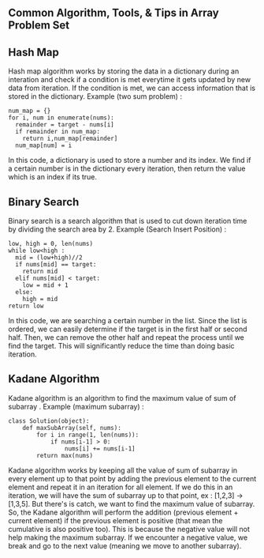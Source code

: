 ## Common Algorithm, Tools, & Tips in Array Problem Set

## Hash Map
Hash map algorithm works by storing the data in a dictionary during an interation and check if a condition is met everytime it gets updated by new data from iteration.
If the condition is met, we can access information that is stored in the dictionary.
Example (two sum problem) :

```
num_map = {}
for i, num in enumerate(nums):
  remainder = target - nums[i]
  if remainder in num_map:
    return i,num_map[remainder]
  num_map[num] = i
```

In this code, a dictionary is used to store a number and its index. We find if a certain number is in the dictionary every iteration, then return the value which is an index if its true.

## Binary Search
Binary search is a search algorithm that is used to cut down iteration time by dividing the search area by 2. 
Example (Search Insert Position) :

```
low, high = 0, len(nums)
while low<high :
  mid = (low+high)//2
  if nums[mid] == target:
    return mid
  elif nums[mid] < target:
    low = mid + 1
  else:
    high = mid
return low
```

In this code, we are searching a certain number in the list. Since the list is ordered, we can easily determine if the target is in the first half or second half.
Then, we can remove the other half and repeat the process until we find the target. This will significantly reduce the time than doing basic iteration.

## Kadane Algorithm
Kadane algorithm is an algorithm to find the maximum value of sum of subarray .
Example (maximum subarray) :

```
class Solution(object):
    def maxSubArray(self, nums):
        for i in range(1, len(nums)):
            if nums[i-1] > 0:
                nums[i] += nums[i-1]
        return max(nums)   
```

Kadane algorithm works by keeping all the value of sum of subarray in every element up to that point by adding the previous element to the current element
and repeat it in an iteration for all element. If we do this in an iteration, we will have the sum of subarray up to that point, ex : [1,2,3] -> [1,3,5].
But there's is catch, we want to find the maximum value of subarray. So, the Kadane algorithm will perform the addition (previous element + current element) if the previous element is positive (that mean the cumulative is also positive too). This is because the negative value will not help making the maximum subarray.
If we encounter a negative value, we break and go to the next value (meaning we move to another subarray).











